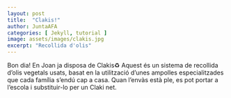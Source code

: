 ```yaml
---
layout: post
title:  "Clakis!"
author: JuntaAFA
categories: [ Jekyll, tutorial ]
image: assets/images/clakis.jpg
excerpt: "Recollida d'olis"
---
```


Bon dia!
En Joan ja disposa de Clakis♻️
Aquest és un sistema de recollida d’olis vegetals usats, basat en la utilització d’unes ampolles especialitzades que cada família s’endú cap a casa. Quan l’envàs està ple, es pot portar a l’escola i substituir-lo per un Claki net.